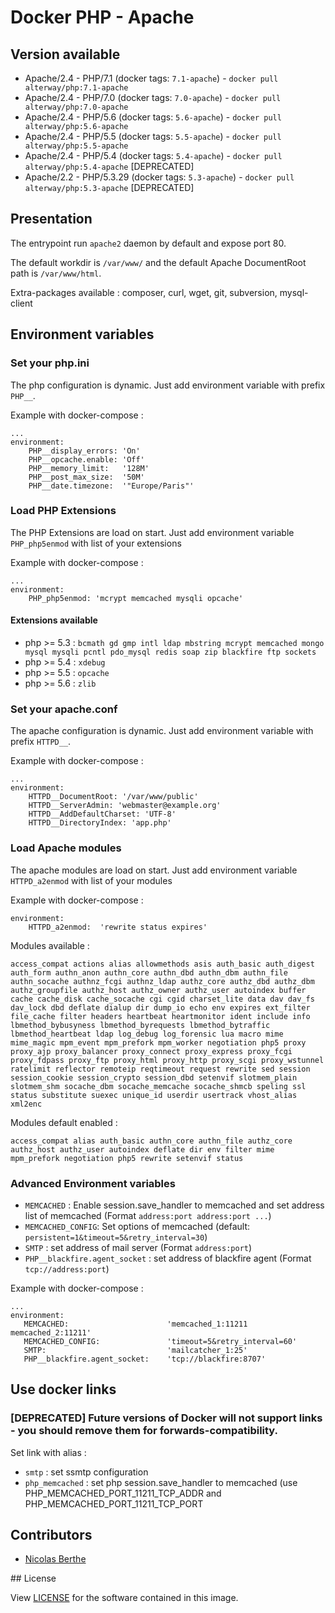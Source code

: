 # Docker PHP - Apache

## Version available

- Apache/2.4 - PHP/7.1 (docker tags: `7.1-apache`) - `docker pull alterway/php:7.1-apache`
- Apache/2.4 - PHP/7.0 (docker tags: `7.0-apache`) - `docker pull alterway/php:7.0-apache`
- Apache/2.4 - PHP/5.6 (docker tags: `5.6-apache`) - `docker pull alterway/php:5.6-apache`
- Apache/2.4 - PHP/5.5 (docker tags: `5.5-apache`) - `docker pull alterway/php:5.5-apache`
- Apache/2.4 - PHP/5.4 (docker tags: `5.4-apache`) - `docker pull alterway/php:5.4-apache` [DEPRECATED]
- Apache/2.2 - PHP/5.3.29 (docker tags: `5.3-apache`) - `docker pull alterway/php:5.3-apache` [DEPRECATED]

## Presentation

The entrypoint run `apache2` daemon by default and expose port 80.

The default workdir is `/var/www/` and the default Apache DocumentRoot path is `/var/www/html`.

Extra-packages available : composer, curl, wget, git, subversion, mysql-client

## Environment variables

### Set your php.ini

The php configuration is dynamic. Just add environment variable with prefix `PHP__`.

Example with docker-compose :

    ...
    environment:
        PHP__display_errors: 'On'
        PHP__opcache.enable: 'Off'
        PHP__memory_limit:   '128M'
        PHP__post_max_size:  '50M'
        PHP__date.timezone:  '"Europe/Paris"'

### Load PHP Extensions

The PHP Extensions are load on start. Just add environment variable `PHP_php5enmod` with list of your extensions

Example with docker-compose :

    ...
    environment:
        PHP_php5enmod: 'mcrypt memcached mysqli opcache'


#### Extensions available
- php >= 5.3 : `bcmath gd gmp intl ldap mbstring mcrypt memcached mongo mysql mysqli pcntl pdo_mysql redis soap zip blackfire ftp sockets`
- php >= 5.4 : `xdebug`
- php >= 5.5 : `opcache`
- php >= 5.6 : `zlib`


### Set your apache.conf

The apache configuration is dynamic. Just add environment variable with prefix `HTTPD__`.

Example with docker-compose :

    ...
    environment:
        HTTPD__DocumentRoot: '/var/www/public'
        HTTPD__ServerAdmin: 'webmaster@example.org'
        HTTPD__AddDefaultCharset: 'UTF-8'
        HTTPD__DirectoryIndex: 'app.php'

### Load Apache modules

The apache modules are load on start. Just add environment variable `HTTPD_a2enmod` with list of your modules

Example with docker-compose :

    environment:
        HTTPD_a2enmod:  'rewrite status expires'

Modules available :

    access_compat actions alias allowmethods asis auth_basic auth_digest auth_form authn_anon authn_core authn_dbd authn_dbm authn_file authn_socache authnz_fcgi authnz_ldap authz_core authz_dbd authz_dbm authz_groupfile authz_host authz_owner authz_user autoindex buffer cache cache_disk cache_socache cgi cgid charset_lite data dav dav_fs dav_lock dbd deflate dialup dir dump_io echo env expires ext_filter file_cache filter headers heartbeat heartmonitor ident include info lbmethod_bybusyness lbmethod_byrequests lbmethod_bytraffic lbmethod_heartbeat ldap log_debug log_forensic lua macro mime mime_magic mpm_event mpm_prefork mpm_worker negotiation php5 proxy proxy_ajp proxy_balancer proxy_connect proxy_express proxy_fcgi proxy_fdpass proxy_ftp proxy_html proxy_http proxy_scgi proxy_wstunnel ratelimit reflector remoteip reqtimeout request rewrite sed session session_cookie session_crypto session_dbd setenvif slotmem_plain slotmem_shm socache_dbm socache_memcache socache_shmcb speling ssl status substitute suexec unique_id userdir usertrack vhost_alias xml2enc

Modules default enabled :

    access_compat alias auth_basic authn_core authn_file authz_core authz_host authz_user autoindex deflate dir env filter mime mpm_prefork negotiation php5 rewrite setenvif status

### Advanced Environment variables

- `MEMCACHED` : Enable session.save_handler to memcached and set address list of memcached (Format `address:port address:port ...`)
- `MEMCACHED_CONFIG`: Set options of memcached (default: `persistent=1&timeout=5&retry_interval=30`)
- `SMTP` : set address of mail server (Format `address:port`)
- `PHP__blackfire.agent_socket` : set address of blackfire agent (Format `tcp://address:port`)


Example with docker-compose :

    ...
    environment:
       MEMCACHED:                      'memcached_1:11211 memcached_2:11211'
       MEMCACHED_CONFIG:               'timeout=5&retry_interval=60'
       SMTP:                           'mailcatcher_1:25'
       PHP__blackfire.agent_socket:    'tcp://blackfire:8707'


## Use docker links

### [DEPRECATED] Future versions of Docker will not support links - you should remove them for forwards-compatibility.

Set link with alias :

- `smtp` : set ssmtp configuration
- `php_memcached` : set php session.save_handler to memcached (use PHP_MEMCACHED_PORT_11211_TCP_ADDR and PHP_MEMCACHED_PORT_11211_TCP_PORT

## Contributors

- [Nicolas Berthe](https://github.com/4devnull)

## License

View [LICENSE](https://github.com/alterway/docker-php/blob/master/LICENSE) for the software contained in this image.
